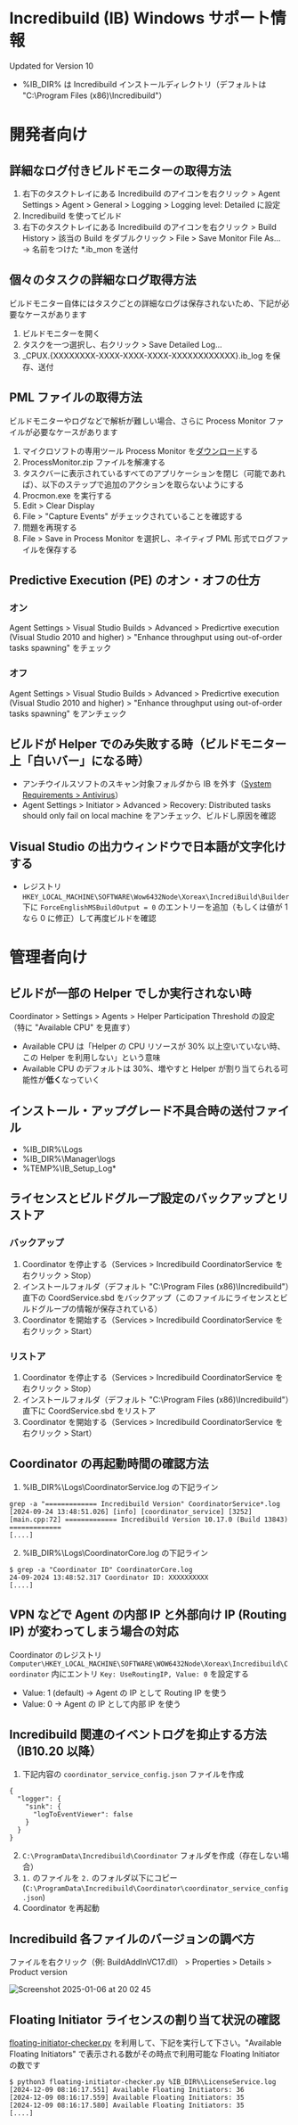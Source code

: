 # Incredibuild (IB) Windows サポート情報
Updated for Version 10
- %IB_DIR% は Incredibuild インストールディレクトリ（デフォルトは "C:\Program Files (x86)\Incredibuild"）

# 開発者向け
## 詳細なログ付きビルドモニターの取得方法

1. 右下のタスクトレイにある Incredibuild のアイコンを右クリック > Agent Settings > Agent > General > Logging > Logging level: Detailed に設定
2. Incredibuild を使ってビルド
3. 右下のタスクトレイにある Incredibuild のアイコンを右クリック > Build History > 該当の Build をダブルクリック > File > Save Monitor File As... → 名前をつけた *.ib_mon を送付

## 個々のタスクの詳細なログ取得方法
ビルドモニター自体にはタスクごとの詳細なログは保存されないため、下記が必要なケースがあります

1. ビルドモニターを開く
2. タスクを一つ選択し、右クリック > Save Detailed Log...
3. _CPUX.{XXXXXXXX-XXXX-XXXX-XXXX-XXXXXXXXXXXX}.ib_log を保存、送付

## PML ファイルの取得方法
ビルドモニターやログなどで解析が難しい場合、さらに Process Monitor ファイルが必要なケースがあります

1. マイクロソフトの専用ツール Process Monitor を[ダウンロード](https://download.sysinternals.com/files/ProcessMonitor.zip)する
2. ProcessMonitor.zip ファイルを解凍する
3. タスクバーに表示されているすべてのアプリケーションを閉じ（可能であれば）、以下のステップで追加のアクションを取らないようにする
4. Procmon.exe を実行する
5. Edit > Clear Display
6. File > "Capture Events" がチェックされていることを確認する
7. 問題を再現する
8. File > Save in Process Monitor を選択し、ネイティブ PML 形式でログファイルを保存する

## Predictive Execution (PE) のオン・オフの仕方
### オン
Agent Settings > Visual Studio Builds > Advanced > Predicrtive execution (Visual Studio 2010 and higher) > "Enhance throughput using out-of-order tasks spawning" をチェック

### オフ
Agent Settings > Visual Studio Builds > Advanced > Predicrtive execution (Visual Studio 2010 and higher) > "Enhance throughput using out-of-order tasks spawning" をアンチェック

## ビルドが Helper でのみ失敗する時（ビルドモニター上「白いバー」になる時）
- アンチウイルスソフトのスキャン対象フォルダから IB を外す（[System Requirements > Antivirus](https://docs.incredibuild.com/win/latest/windows/system_requirements.html)）
- Agent Settings > Initiator > Advanced > Recovery: Distributed tasks should only fail on local machine をアンチェック、ビルドし原因を確認

## Visual Studio の出力ウィンドウで日本語が文字化けする
- レジストリ `HKEY_LOCAL_MACHINE\SOFTWARE\Wow6432Node\Xoreax\IncrediBuild\Builder` 下に `ForceEnglishMSBuildOutput = 0` のエントリーを追加（もしくは値が 1 なら 0 に修正）して再度ビルドを確認

# 管理者向け
## ビルドが一部の Helper でしか実行されない時
Coordinator > Settings > Agents > Helper Participation Threshold の設定（特に "Available CPU" を見直す）
- Available CPU は「Helper の CPU リソースが 30% 以上空いていない時、この Helper を利用しない」という意味
- Available CPU のデフォルトは 30%、増やすと Helper が割り当てられる可能性が**低く**なっていく

## インストール・アップグレード不具合時の送付ファイル
- %IB_DIR%\Logs
- %IB_DIR%\Manager\logs
- %TEMP%\IB_Setup_Log*

## ライセンスとビルドグループ設定のバックアップとリストア
### バックアップ
1. Coordinator を停止する（Services > Incredibuild CoordinatorService を右クリック > Stop）
2. インストールフォルダ（デフォルト "C:\Program Files (x86)\Incredibuild"）直下の CoordService.sbd をバックアップ（このファイルにライセンスとビルドグループの情報が保存されている）
3. Coordinator を開始する（Services > Incredibuild CoordinatorService を右クリック > Start）

### リストア
1. Coordinator を停止する（Services > Incredibuild CoordinatorService を右クリック > Stop）
2. インストールフォルダ（デフォルト "C:\Program Files (x86)\Incredibuild"）直下に CoordService.sbd をリストア
3. Coordinator を開始する（Services > Incredibuild CoordinatorService を右クリック > Start）

## Coordinator の再起動時間の確認方法
1. %IB_DIR%\Logs\CoordinatorService.log の下記ライン
```
grep -a "============= Incredibuild Version" CoordinatorService*.log
[2024-09-24 13:48:51.026] [info] [coordinator_service] [3252] [main.cpp:72] ============= Incredibuild Version 10.17.0 (Build 13843) =============
[....]
```
2. %IB_DIR%\Logs\CoordinatorCore.log の下記ライン
```
$ grep -a "Coordinator ID" CoordinatorCore.log
24-09-2024 13:48:52.317 Coordinator ID: XXXXXXXXXX
[....]
```

## VPN などで Agent の内部 IP と外部向け IP (Routing IP) が変わってしまう場合の対応
Coordinator のレジストリ `Computer\HKEY_LOCAL_MACHINE\SOFTWARE\WOW6432Node\Xoreax\Incredibuild\Coordinator` 内にエントリ `Key: UseRoutingIP, Value: 0` を設定する
- Value: 1 (default) → Agent の IP として Routing IP を使う
- Value: 0 → Agent の IP として内部 IP を使う

## Incredibuild 関連のイベントログを抑止する方法（IB10.20 以降）
1. 下記内容の `coordinator_service_config.json` ファイルを作成
```
{
  "logger": {
    "sink": {
      "logToEventViewer": false
    }
  }
}
```
2. `C:\ProgramData\Incredibuild\Coordinator` フォルダを作成（存在しない場合）
3. `1.` のファイルを `2.` のフォルダ以下にコピー (`C:\ProgramData\Incredibuild\Coordinator\coordinator_service_config.json`)
4. Coordinator を再起動

## Incredibuild 各ファイルのバージョンの調べ方
ファイルを右クリック（例: BuildAddInVC17.dll） > Properties > Details > Product version

![Screenshot 2025-01-06 at 20 02 45](https://github.com/user-attachments/assets/e8db1add-31a0-45d5-8f2f-9cd7f5cbf0f0)

## Floating Initiator ライセンスの割り当て状況の確認
[floating-initiator-checker.py](../tools/floating-initiator-checker.py) を利用して、下記を実行して下さい。"Available Floating Initiators" で表示される数がその時点で利用可能な Floating Initiator の数です
```
$ python3 floating-initiator-checker.py %IB_DIR%\LicenseService.log
[2024-12-09 08:16:17.551] Available Floating Initiators: 36
[2024-12-09 08:16:17.559] Available Floating Initiators: 35
[2024-12-09 08:16:17.580] Available Floating Initiators: 35
[....]
```
